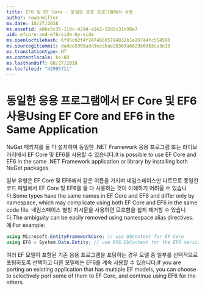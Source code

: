```yaml
---
title: EF6 및 EF Core - 동일한 응용 프로그램에서 사용
author: rowanmiller
ms.date: 10/27/2016
ms.assetid: a06e3c35-110c-4294-a1e2-32d2c31c90a7
uid: efcore-and-ef6/side-by-side
ms.openlocfilehash: 6f95c02f4f24746605794832b1e26744fc554580
ms.sourcegitcommit: dadee5905ada9ecdbae28363a682950383ce3e10
ms.translationtype: HT
ms.contentlocale: ko-KR
ms.lasthandoff: 08/27/2018
ms.locfileid: "42995711"
---
```

# <a name="using-ef-core-and-ef6-in-the-same-application"></a><span data-ttu-id="786c7-102">동일한 응용 프로그램에서 EF Core 및 EF6 사용</span><span class="sxs-lookup"><span data-stu-id="786c7-102">Using EF Core and EF6 in the Same Application</span></span>

<span data-ttu-id="786c7-103">NuGet 패키지를 둘 다 설치하여 동일한 .NET Framework 응용 프로그램 또는 라이브러리에서 EF Core 및 EF6를 사용할 수 있습니다.</span><span class="sxs-lookup"><span data-stu-id="786c7-103">It is possible to use EF Core and EF6 in the same .NET Framework application or library by installing both NuGet packages.</span></span>

<span data-ttu-id="786c7-104">일부 유형은 EF Core 및 EF6에서 같은 이름을 가지며 네임스페이스만 다르므로 동일한 코드 파일에서 EF Core 및 EF6를 둘 다 사용하는 것이 이해하기 어려울 수 있습니다.</span><span class="sxs-lookup"><span data-stu-id="786c7-104">Some types have the same names in EF Core and EF6 and differ only by namespace, which may complicate using both EF Core and EF6 in the same code file.</span></span> <span data-ttu-id="786c7-105">네임스페이스 별칭 지시문을 사용하면 모호함을 쉽게 제거할 수 있습니다.</span><span class="sxs-lookup"><span data-stu-id="786c7-105">The ambiguity can be easily removed using namespace alias directives.</span></span> <span data-ttu-id="786c7-106">예:</span><span class="sxs-lookup"><span data-stu-id="786c7-106">For example:</span></span>

``` csharp
using Microsoft.EntityFrameworkCore; // use DbContext for EF Core
using EF6 = System.Data.Entity; // use EF6.DbContext for the EF6 version
```

<span data-ttu-id="786c7-107">여러 EF 모델이 포함된 기존 응용 프로그램을 포팅하는 경우 모델 중 일부를 선택적으로 포팅하도록 선택하고 다른 모델에는 EF6를 계속 사용할 수 있습니다.</span><span class="sxs-lookup"><span data-stu-id="786c7-107">If you are porting an existing application that has multiple EF models, you can choose to selectively port some of them to EF Core, and continue using EF6 for the others.</span></span>
